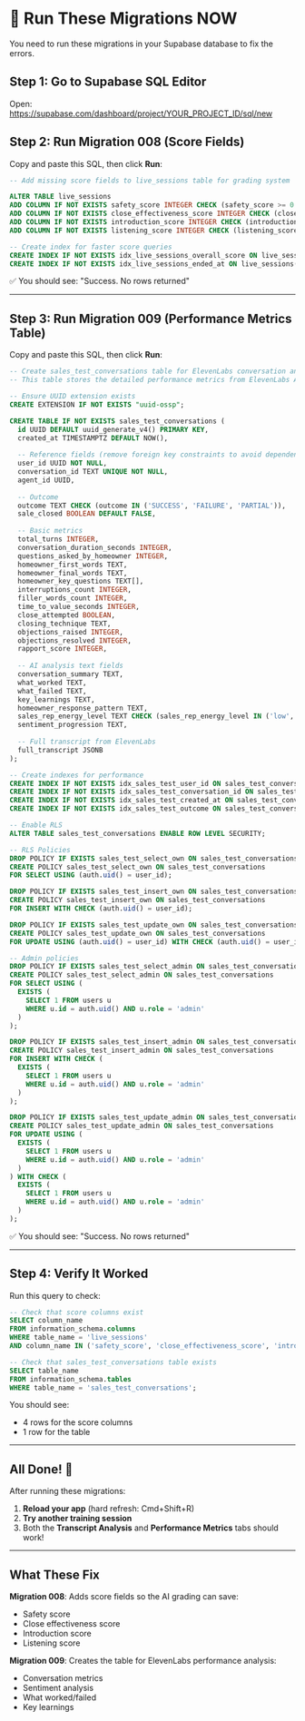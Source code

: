 # 🔧 Run These Migrations NOW

You need to run these migrations in your Supabase database to fix the errors.

## Step 1: Go to Supabase SQL Editor

Open: https://supabase.com/dashboard/project/YOUR_PROJECT_ID/sql/new

## Step 2: Run Migration 008 (Score Fields)

Copy and paste this SQL, then click **Run**:

```sql
-- Add missing score fields to live_sessions table for grading system

ALTER TABLE live_sessions 
ADD COLUMN IF NOT EXISTS safety_score INTEGER CHECK (safety_score >= 0 AND safety_score <= 100),
ADD COLUMN IF NOT EXISTS close_effectiveness_score INTEGER CHECK (close_effectiveness_score >= 0 AND close_effectiveness_score <= 100),
ADD COLUMN IF NOT EXISTS introduction_score INTEGER CHECK (introduction_score >= 0 AND introduction_score <= 100),
ADD COLUMN IF NOT EXISTS listening_score INTEGER CHECK (listening_score >= 0 AND listening_score <= 100);

-- Create index for faster score queries
CREATE INDEX IF NOT EXISTS idx_live_sessions_overall_score ON live_sessions(overall_score);
CREATE INDEX IF NOT EXISTS idx_live_sessions_ended_at ON live_sessions(ended_at);
```

✅ You should see: "Success. No rows returned"

---

## Step 3: Run Migration 009 (Performance Metrics Table)

Copy and paste this SQL, then click **Run**:

```sql
-- Create sales_test_conversations table for ElevenLabs conversation analysis
-- This table stores the detailed performance metrics from ElevenLabs API analysis

-- Ensure UUID extension exists
CREATE EXTENSION IF NOT EXISTS "uuid-ossp";

CREATE TABLE IF NOT EXISTS sales_test_conversations (
  id UUID DEFAULT uuid_generate_v4() PRIMARY KEY,
  created_at TIMESTAMPTZ DEFAULT NOW(),
  
  -- Reference fields (remove foreign key constraints to avoid dependency issues)
  user_id UUID NOT NULL,
  conversation_id TEXT UNIQUE NOT NULL,
  agent_id UUID,
  
  -- Outcome
  outcome TEXT CHECK (outcome IN ('SUCCESS', 'FAILURE', 'PARTIAL')),
  sale_closed BOOLEAN DEFAULT FALSE,
  
  -- Basic metrics
  total_turns INTEGER,
  conversation_duration_seconds INTEGER,
  questions_asked_by_homeowner INTEGER,
  homeowner_first_words TEXT,
  homeowner_final_words TEXT,
  homeowner_key_questions TEXT[],
  interruptions_count INTEGER,
  filler_words_count INTEGER,
  time_to_value_seconds INTEGER,
  close_attempted BOOLEAN,
  closing_technique TEXT,
  objections_raised INTEGER,
  objections_resolved INTEGER,
  rapport_score INTEGER,
  
  -- AI analysis text fields
  conversation_summary TEXT,
  what_worked TEXT,
  what_failed TEXT,
  key_learnings TEXT,
  homeowner_response_pattern TEXT,
  sales_rep_energy_level TEXT CHECK (sales_rep_energy_level IN ('low', 'moderate', 'high', 'too aggressive')),
  sentiment_progression TEXT,
  
  -- Full transcript from ElevenLabs
  full_transcript JSONB
);

-- Create indexes for performance
CREATE INDEX IF NOT EXISTS idx_sales_test_user_id ON sales_test_conversations(user_id);
CREATE INDEX IF NOT EXISTS idx_sales_test_conversation_id ON sales_test_conversations(conversation_id);
CREATE INDEX IF NOT EXISTS idx_sales_test_created_at ON sales_test_conversations(created_at);
CREATE INDEX IF NOT EXISTS idx_sales_test_outcome ON sales_test_conversations(outcome);

-- Enable RLS
ALTER TABLE sales_test_conversations ENABLE ROW LEVEL SECURITY;

-- RLS Policies
DROP POLICY IF EXISTS sales_test_select_own ON sales_test_conversations;
CREATE POLICY sales_test_select_own ON sales_test_conversations
FOR SELECT USING (auth.uid() = user_id);

DROP POLICY IF EXISTS sales_test_insert_own ON sales_test_conversations;
CREATE POLICY sales_test_insert_own ON sales_test_conversations
FOR INSERT WITH CHECK (auth.uid() = user_id);

DROP POLICY IF EXISTS sales_test_update_own ON sales_test_conversations;
CREATE POLICY sales_test_update_own ON sales_test_conversations
FOR UPDATE USING (auth.uid() = user_id) WITH CHECK (auth.uid() = user_id);

-- Admin policies
DROP POLICY IF EXISTS sales_test_select_admin ON sales_test_conversations;
CREATE POLICY sales_test_select_admin ON sales_test_conversations
FOR SELECT USING (
  EXISTS (
    SELECT 1 FROM users u
    WHERE u.id = auth.uid() AND u.role = 'admin'
  )
);

DROP POLICY IF EXISTS sales_test_insert_admin ON sales_test_conversations;
CREATE POLICY sales_test_insert_admin ON sales_test_conversations
FOR INSERT WITH CHECK (
  EXISTS (
    SELECT 1 FROM users u
    WHERE u.id = auth.uid() AND u.role = 'admin'
  )
);

DROP POLICY IF EXISTS sales_test_update_admin ON sales_test_conversations;
CREATE POLICY sales_test_update_admin ON sales_test_conversations
FOR UPDATE USING (
  EXISTS (
    SELECT 1 FROM users u
    WHERE u.id = auth.uid() AND u.role = 'admin'
  )
) WITH CHECK (
  EXISTS (
    SELECT 1 FROM users u
    WHERE u.id = auth.uid() AND u.role = 'admin'
  )
);
```

✅ You should see: "Success. No rows returned"

---

## Step 4: Verify It Worked

Run this query to check:

```sql
-- Check that score columns exist
SELECT column_name 
FROM information_schema.columns 
WHERE table_name = 'live_sessions' 
AND column_name IN ('safety_score', 'close_effectiveness_score', 'introduction_score', 'listening_score');

-- Check that sales_test_conversations table exists
SELECT table_name 
FROM information_schema.tables 
WHERE table_name = 'sales_test_conversations';
```

You should see:
- 4 rows for the score columns
- 1 row for the table

---

## All Done! 🎉

After running these migrations:
1. **Reload your app** (hard refresh: Cmd+Shift+R)
2. **Try another training session**
3. Both the **Transcript Analysis** and **Performance Metrics** tabs should work!

---

## What These Fix

**Migration 008**: Adds score fields so the AI grading can save:
- Safety score
- Close effectiveness score  
- Introduction score
- Listening score

**Migration 009**: Creates the table for ElevenLabs performance analysis:
- Conversation metrics
- Sentiment analysis
- What worked/failed
- Key learnings

